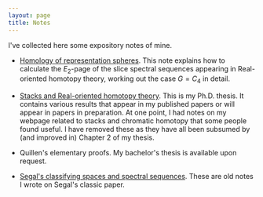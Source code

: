 ```yaml
---
layout: page
title: Notes
---
```


I've collected here some expository notes of mine. 

* [Homology of representation spheres](https://carrickchristian.github.io/HomologyRepSpheres.pdf). This note explains how to calculate the $E_2$-page of the slice spectral sequences appearing in Real-oriented homotopy theory, working out the case $G=C_4$ in detail.

* [Stacks and Real-oriented homotopy theory](https://carrickchristian.github.io/main.pdf). This is my Ph.D. thesis. It contains various results that appear in my published papers or will appear in papers in preparation. At one point, I had notes on my webpage related to stacks and chromatic homotopy that some people found useful. I have removed these as they have all been subsumed by (and improved in) Chapter 2 of my thesis.

* Quillen's elementary proofs. My bachelor's thesis is available upon request.

* [Segal's classifying spaces and spectral sequences](https://carrickchristian.github.io/SegalTalkNotes.pdf). These are old notes I wrote on Segal's classic paper.
